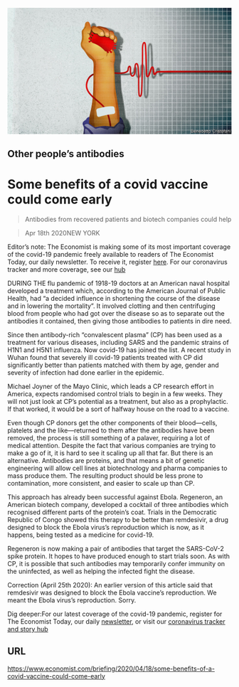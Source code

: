 ![](./images/20200418_FBD002_0.jpg)

## Other people’s antibodies

# Some benefits of a covid vaccine could come early

> Antibodies from recovered patients and biotech companies could help

> Apr 18th 2020NEW YORK

Editor’s note: The Economist is making some of its most important coverage of the covid-19 pandemic freely available to readers of The Economist Today, our daily newsletter. To receive it, register [here](https://www.economist.com//newslettersignup). For our coronavirus tracker and more coverage, see our [hub](https://www.economist.com//coronavirus)

DURING THE flu pandemic of 1918-19 doctors at an American naval hospital developed a treatment which, according to the American Journal of Public Health, had “a decided influence in shortening the course of the disease and in lowering the mortality”. It involved clotting and then centrifuging blood from people who had got over the disease so as to separate out the antibodies it contained, then giving those antibodies to patients in dire need.

Since then antibody-rich “convalescent plasma” (CP) has been used as a treatment for various diseases, including SARS and the pandemic strains of H1N1 and H5N1 influenza. Now covid-19 has joined the list. A recent study in Wuhan found that severely ill covid-19 patients treated with CP did significantly better than patients matched with them by age, gender and severity of infection had done earlier in the epidemic.

Michael Joyner of the Mayo Clinic, which leads a CP research effort in America, expects randomised control trials to begin in a few weeks. They will not just look at CP’s potential as a treatment, but also as a prophylactic. If that worked, it would be a sort of halfway house on the road to a vaccine.

Even though CP donors get the other components of their blood—cells, platelets and the like—returned to them after the antibodies have been removed, the process is still something of a palaver, requiring a lot of medical attention. Despite the fact that various companies are trying to make a go of it, it is hard to see it scaling up all that far. But there is an alternative. Antibodies are proteins, and that means a bit of genetic engineering will allow cell lines at biotechnology and pharma companies to mass produce them. The resulting product should be less prone to contamination, more consistent, and easier to scale up than CP.

This approach has already been successful against Ebola. Regeneron, an American biotech company, developed a cocktail of three antibodies which recognised different parts of the protein’s coat. Trials in the Democratic Republic of Congo showed this therapy to be better than remdesivir, a drug designed to block the Ebola virus’s reproduction which is now, as it happens, being tested as a medicine for covid-19.

Regeneron is now making a pair of antibodies that target the SARS-CoV-2 spike protein. It hopes to have produced enough to start trials soon. As with CP, it is possible that such antibodies may temporarily confer immunity on the uninfected, as well as helping the infected fight the disease.

Correction (April 25th 2020): An earlier version of this article said that remdesivir was designed to block the Ebola vaccine’s reproduction. We meant the Ebola virus’s reproduction. Sorry.

Dig deeper:For our latest coverage of the covid-19 pandemic, register for The Economist Today, our daily [newsletter](https://www.economist.com//newslettersignup), or visit our [coronavirus tracker and story hub](https://www.economist.com//coronavirus)

## URL

https://www.economist.com/briefing/2020/04/18/some-benefits-of-a-covid-vaccine-could-come-early
